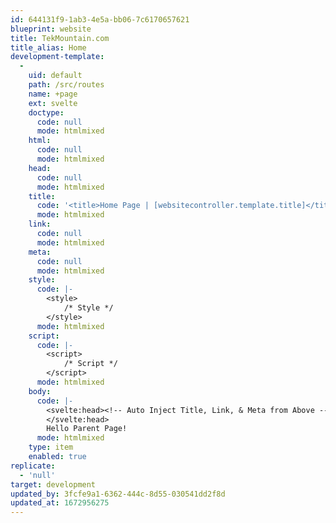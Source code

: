 ```yaml
---
id: 644131f9-1ab3-4e5a-bb06-7c6170657621
blueprint: website
title: TekMountain.com
title_alias: Home
development-template:
  -
    uid: default
    path: /src/routes
    name: +page
    ext: svelte
    doctype:
      code: null
      mode: htmlmixed
    html:
      code: null
      mode: htmlmixed
    head:
      code: null
      mode: htmlmixed
    title:
      code: '<title>Home Page | [websitecontroller.template.title]</title>'
      mode: htmlmixed
    link:
      code: null
      mode: htmlmixed
    meta:
      code: null
      mode: htmlmixed
    style:
      code: |-
        <style>
        	/* Style */
        </style>
      mode: htmlmixed
    script:
      code: |-
        <script>
        	/* Script */
        </script>
      mode: htmlmixed
    body:
      code: |-
        <svelte:head><!-- Auto Inject Title, Link, & Meta from Above -->
        </svelte:head>
        Hello Parent Page!
      mode: htmlmixed
    type: item
    enabled: true
replicate:
  - 'null'
target: development
updated_by: 3fcfe9a1-6362-444c-8d55-030541dd2f8d
updated_at: 1672956275
---
```

